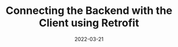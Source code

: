 ---
type: theory
date: 2022-03-21
title: Connecting the Backend with the Client using Retrofit
tldr: "Coworking session. The students must work on their projects in groups. They must apply the methodology learned in the past session to their games. The teacher conducts the work and assists teams with issues. Furthermore, they discuss design and implementation aspects. "
thumbnail: /static_files/presentations/dam_vl07.png
links: 
    - url: /static_files/presentations/dam_vl07.pdf
      name: slides
---